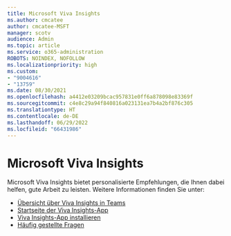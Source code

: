 ```yaml
---
title: Microsoft Viva Insights
ms.author: cmcatee
author: cmcatee-MSFT
manager: scotv
audience: Admin
ms.topic: article
ms.service: o365-administration
ROBOTS: NOINDEX, NOFOLLOW
ms.localizationpriority: high
ms.custom:
- "9004616"
- "13759"
ms.date: 08/30/2021
ms.openlocfilehash: a4412e03209bcac957831e0ff6a878098e83369f
ms.sourcegitcommit: c4e8c29a94f840816a023131ea7b4a2bf876c305
ms.translationtype: HT
ms.contentlocale: de-DE
ms.lasthandoff: 06/29/2022
ms.locfileid: "66431986"
---
```

# <a name="microsoft-viva-insights"></a>Microsoft Viva Insights

Microsoft Viva Insights bietet personalisierte Empfehlungen, die Ihnen dabei helfen, gute Arbeit zu leisten. Weitere Informationen finden Sie unter:

- [Übersicht über Viva Insights in Teams](https://docs.microsoft.com/insights/viva-teams-app)
- [Startseite der Viva Insights-App](https://docs.microsoft.com/insights/viva-insights-home)
- [Viva Insights-App installieren](https://docs.microsoft.com/insights/viva-teams-app-install)
- [Häufig gestellte Fragen](https://docs.microsoft.com/insights/viva-teams-app-faq)

